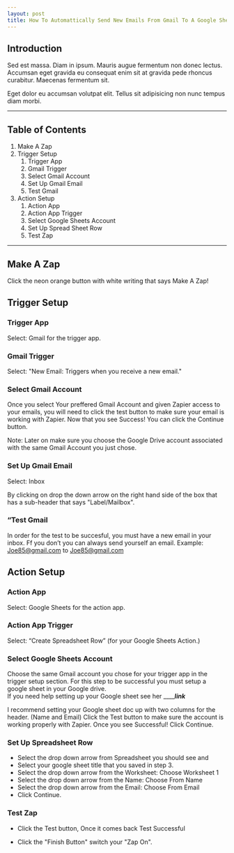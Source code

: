 ```yaml
---
layout: post
title: How To Automattically Send New Emails From Gmail To A Google Sheet Using Zapier!
---
```

## Introduction 

Sed est massa. Diam in ipsum. Mauris augue fermentum non donec lectus. Accumsan eget gravida eu consequat enim sit at gravida pede rhoncus curabitur. Maecenas fermentum sit. 

Eget dolor eu accumsan volutpat elit. Tellus sit adipisicing non nunc tempus diam morbi.

----------

## Table of Contents 
1. Make A Zap
2. Trigger Setup
    1. Trigger App
    1. Gmail Trigger
    1. Select Gmail Account
    1. Set Up Gmail Email
    1. Test Gmail
3. Action Setup
    1. Action App
    1. Action App Trigger
    1. Select Google Sheets Account
    1. Set Up Spread Sheet Row
    1. Test Zap

----------

## Make A Zap

Click the neon orange button with white writing that says Make A Zap! 

## Trigger Setup 

### Trigger App

Select: Gmail for the trigger app.

### Gmail Trigger 

Select: "New Email: Triggers when you receive a new email."

### Select Gmail Account

 Once you select Your preffered Gmail Account and given Zapier access to your emails, you will need to click the test button to make sure your email is working with Zapier. Now that you see Success! You can click the Continue button.

 Note: Later on make sure you choose the Google Drive account associated with the same Gmail Account you just chose.

### Set Up Gmail Email

Select: Inbox 

By clicking on drop the down arrow on the right hand side of the box that has a sub-header that says "Label/Mailbox".

### “Test Gmail

In order for the test to be succesful, you must have a new email in your inbox.  Ff you don’t you can always send yourself an email.
Example: Joe85@gmail.com to Joe85@gmail.com

## Action Setup 

### Action App

Select: Google Sheets for the action app.

### Action App Trigger

Select: “Create Spreadsheet Row” (for your Google Sheets Action.)

### Select Google Sheets Account

Choose the same Gmail account you chose for your trigger app in the trigger setup section.
For this step to be successful you must setup a google sheet in your Google drive.  
If you need help setting up your Google sheet see her _______link___

I recommend setting your Google sheet doc up with two columns for the header. (Name and Email) 
Click the Test button to make sure the account is working properly with Zapier.
Once you see Successful! Click Continue. 

### Set Up Spreadsheet Row

 - Select the drop down arrow from Spreadsheet you should see and 
 - Select your google sheet title that you saved in step 3.
 - Select the drop down arrow from the Worksheet: Choose Worksheet 1
 - Select the drop down arrow from the Name: Choose From Name
 - Select the drop down arrow from the Email: Choose From Email
 - Click Continue. 

### Test Zap
 - Click the Test button, Once it comes back Test Successful 

 - Click the "Finish Button" switch your "Zap On".

